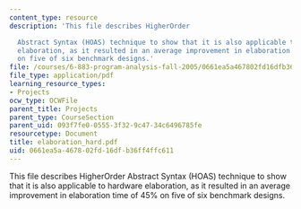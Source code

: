```yaml
---
content_type: resource
description: 'This file describes HigherOrder

  Abstract Syntax (HOAS) technique to show that it is also applicable to hardware
  elaboration, as it resulted in an average improvement in elaboration time of 45%
  on five of six benchmark designs.'
file: /courses/6-883-program-analysis-fall-2005/0661ea5a467802fd16dfb36ff4ffc611_elaboration_hard.pdf
file_type: application/pdf
learning_resource_types:
- Projects
ocw_type: OCWFile
parent_title: Projects
parent_type: CourseSection
parent_uid: 093f7fe0-0555-3f32-9c47-34c6496785fe
resourcetype: Document
title: elaboration_hard.pdf
uid: 0661ea5a-4678-02fd-16df-b36ff4ffc611
---
```

This file describes HigherOrder
Abstract Syntax (HOAS) technique to show that it is also applicable to hardware elaboration, as it resulted in an average improvement in elaboration time of 45% on five of six benchmark designs.

